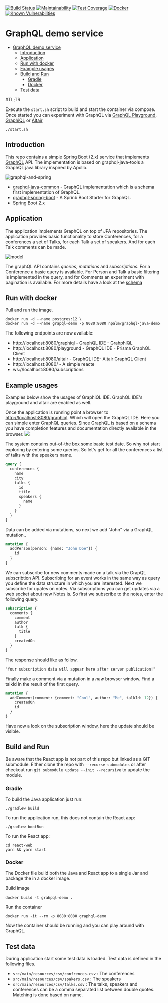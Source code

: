 
[![Build Status](https://travis-ci.com/npalm/graphql-java-demo.svg?branch=master)](https://travis-ci.com/npalm/graphql-java-demo)
[![Maintainability](https://api.codeclimate.com/v1/badges/f569acb75ecae1cff403/maintainability)](https://codeclimate.com/github/npalm/graphql-java-demo/maintainability)
[![Test Coverage](https://api.codeclimate.com/v1/badges/f569acb75ecae1cff403/test_coverage)](https://codeclimate.com/github/npalm/graphql-java-demo/test_coverage)
[![Docker](https://img.shields.io/docker/automated/npalm/graphql-java-demo.svg)](https://hub.docker.com/r/npalm/graphql-java-demo/)
[![Known Vulnerabilities](https://snyk.io//test/github/npalm/graphql-java-demo/badge.svg?targetFile=build.gradle)](https://snyk.io//test/github/npalm/graphql-java-demo?targetFile=build.gradle)

# GraphQL demo service

<!-- TOC depthFrom:2 depthTo:3 withLinks:1 updateOnSave:1 orderedList:0 -->

- [GraphQL demo service](#graphql-demo-service)
  - [Introduction](#introduction)
  - [Application](#application)
  - [Run with docker](#run-with-docker)
  - [Example usages](#example-usages)
  - [Build and Run](#build-and-run)
    - [Gradle](#gradle)
    - [Docker](#docker)
  - [Test data](#test-data)

<!-- /TOC -->

#TL;TR

Execute the `start.sh` script to build and start the container via compose. Once started you can experiment with GraphQL via [GraphQL Playground](https://github.com/prisma-labs/graphql-playground), [GraphiQL](https://github.com/graphql/graphiql) or [Altair](https://github.com/imolorhe/altair)
```
./start.sh
```

## Introduction

This repo contains a simple Spring Boot (2.x) service that implements  [GraphQL](https://graphql.org/) API. The implementation is based on graphql-java-tools a GraphQL java library inspired by Apollo.

![graphql-and-spring](./doc/spring-and-graphql.png)

- [graphql-java-common](https://github.com/graphql-java/graphql-java-tools) - GraphQL implementation which is a schema first implementation of GraphQL.
- [graphql-spring-boot](https://github.com/graphql-java/graphql-spring-boot) - A Sprinb Boot Starter for GraphQL.
- Spring Boot 2.x

## Application
The application implements GraphQL on top of JPA repositories. The application provides basic functionality to store Conferences, for a conferences a set of Talks, for each Talk a set of speakers. And for each Talk comments can be made.

![model](http://www.plantuml.com/plantuml/proxy?src=https://raw.githubusercontent.com/npalm/graphql-java-demo/master/doc/model.plantuml&counter=1)

The graphQL API contains *queries*, *mutations* and *subscriptions*. For a Conference a basic query is available. For Person and Talk a basic filtering is implemented in the query, and for Comments an experiment with pagination is available. For more details have a look at the [schema](src/main/resources/demo.graphqls)

## Run with docker
Pull and run the image.

```
docker run -d --name postgres:12 \
docker run -d --name grapql-demo -p 8080:8080 npalm/graphql-java-demo
```

The following endpoints are now available:
- http://localhost:8080/graphiql - GraphQL IDE - GrahphiQL
- http://localhost:8080/playground - GraphQL IDE - Prisma GraphQL Client
- http://localhost:8080/altair - GraphQL IDE- Altair GraphQL Client
- http://localhost:8080/ - A simple reacte
- ws://localhost:8080/subscriptions


## Example usages

Examples below show the usages of GraphiQL IDE. GraphQL IDE's playground and altair are enabled as well.

Once the application is running point a browser to [http://localhost:8080/graphiql](http://localhost:8080/graphiql). Which will open the GraphQL IDE. Here you can simple enter GraphQL queries. Since GraphQL is based on a schema you have completion features and documentation directly available in the browser.
![](doc/graphiql.png)

The system contains out-of-the box some basic test date. So why not start exploring by entering some queries. So let's get for all the conferences a list of talks with the speakers name.
```graphql
query {
  conferences {
    name
    city
    talks {
      id
      title
      speakers {
        name
      }
    }
  }
}
```

Data can be added via mutations, so next we add "John" via a GraphQL mutation..
```graphql
mutation {
  addPerson(person: {name: "John Doe"}) {
    id
  }
}
```

We can subscribe for new comments made on a talk via the GrapQL subscribtion API. Subscribing for an event works in the same way as query you define the data structure in which you are interested. Next we subscribe for upates on notes.
Via subscriptions you can get updates via a web socket about new Notes is. So first we subscribe to the notes, enter the following query.
```graphql
subscription {
  comments {
    comment
    author
    talk {
      title
    }
    createdOn
  }
}
```
The response should like as follow.
```
"Your subscription data will appear here after server publication!"
```

Finally make a comment via a mutation in a *new* browser window. Find a talkId in the result of the first query.
```graphql
mutation {
  addComment(comment: {comment: "Cool", author: "Me", talkId: 12}) {
    createdOn
    id
  }
}
```
Have now a look on the subscription window, here the update should be visible.

## Build and Run

Be aware that the React app is not part of this repo but linked as a GIT submodule. Either clone the repo with `--recurse-submodules` or after checkout run `git submodule update --init --recursive` to update the module.

### Gradle

To build the Java application just run:
```
./gradlew build
```

To run the application run, this does not contain the React app:
```
./gradlew bootRun
```

To run the React app:
```
cd react-web
yarn && yarn start
```

### Docker
The Docker file build both the Java and React app to a single Jar and package the in a docker image.

Build image
```
docker build -t grahpql-demo .
```
Run the container
```
docker run -it --rm -p 8080:8080 graphql-demo
```

Now the container should be running and you can play around with GraphQL.


## Test data
During application start some test data is loaded. Test data is defined in the following files.
- `src/main/resources/csv/confrences.csv` : The conferences
- `src/main/resources/csv/spakers.csv` : The speakers
- `src/main/resources/csv/talks.csv` : The talks, speakers and conferences can be a comma separated list between double quotes. Matching is done based on name.